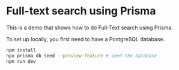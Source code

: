 # Full-text search using Prisma

This is a demo that shows how to do Full-Text search using Prisma.

To set up locally, you first need to have a PostgreSQL database.


```bash
npm install
npx prisma db seed --preview-feature # seed the database
npm run dev
```